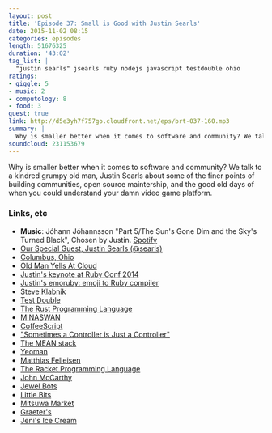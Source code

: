 ```yaml
---
layout: post
title: 'Episode 37: Small is Good with Justin Searls'
date: 2015-11-02 08:15
categories: episodes
length: 51676325
duration: '43:02'
tag_list: |
  "justin searls" jsearls ruby nodejs javascript testdouble ohio
ratings:
- giggle: 5
- music: 2
- computology: 8
- food: 3
guest: true
link: http://d5e3yh7f757go.cloudfront.net/eps/brt-037-160.mp3
summary: |
  Why is smaller better when it comes to software and community? We talk to a kindred grumpy old man, Justin Searls about some of the finer points of building communities, open source maintership, and the good old days of when you could understand your damn video game platform.
soundcloud: 231153679
---
```

Why is smaller better when it comes to software and community? We talk to a kindred grumpy old man, Justin Searls about some of the finer points of building communities, open source maintership, and the good old days of when you could understand your damn video game platform.
<!-- more -->

### Links, etc

* <strong>Music</strong>: Jóhann Jóhannsson "Part 5/The Sun's Gone Dim and the Sky's Turned Black", Chosen by Justin. [Spotify](https://open.spotify.com/track/1dR1BiSKDya223Fj7PtnH9)
* [Our Special Guest, Justin Searls (@searls)](https://twitter.com/searls)
* [Columbus, Ohio](https://en.wikipedia.org/wiki/Columbus,_Ohio)
* [Old Man Yells At Cloud](https://www.google.com/search?q=grandpa+simpson+shaking+fist+at+cloud&espv=2&biw=1280&bih=801&source=lnms&tbm=isch&sa=X&ved=0CAYQ_AUoAWoVChMI5pnqhe3wyAIVRpYeCh1xHAxj&dpr=2)
* [Justin's keynote at Ruby Conf 2014](https://www.youtube.com/watch?v=e_-qV8waPVM)
* [Justin's emoruby: emoji to Ruby compiler](https://github.com/searls/emoruby)
* [Steve Klabnik](http://twitter.com/steveklabnik)
* [Test Double](http://testdouble.com/)
* [The Rust Programming Language](https://www.rust-lang.org/)
* [MINASWAN](https://en.wikipedia.org/wiki/MINASWAN)
* [CoffeeScript](http://coffeescript.org/)
* ["Sometimes a Controller is Just a Controller"](https://www.youtube.com/watch?v=MSgR-hJjdTo)
* [The MEAN stack](http://mean.io/#!/)
* [Yeoman](http://yeoman.io/)
* [Matthias Felleisen](http://www.ccs.neu.edu/home/matthias/)
* [The Racket Programming Language](http://racket-lang.org/)
* [John McCarthy](https://en.wikipedia.org/wiki/John_McCarthy_(computer_scientist))
* [Jewel Bots](http://jewelbots.com/)
* [Little Bits](http://littlebits.cc/)
* [Mitsuwa Market](http://www.mitsuwa.com/?lang=ja)
* [Graeter's](http://www.graeters.com/)
* [Jeni's Ice Cream](https://jenis.com/)
